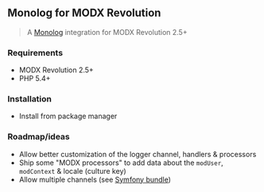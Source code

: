 ## Monolog for MODX Revolution

> A [Monolog](https://github.com/Seldaek/monolog) integration for MODX Revolution 2.5+


### Requirements

* MODX Revolution 2.5+
* PHP 5.4+


### Installation

* Install from package manager


### Roadmap/ideas

* Allow better customization of the logger channel, handlers & processors
* Ship some "MODX processors" to add data about the `modUser`, `modContext` & locale (culture key)
* Allow multiple channels (see [Symfony bundle](https://github.com/symfony/monolog-bundle))
